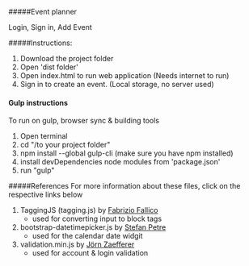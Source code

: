 #####Event planner

Login, Sign in, Add Event

#####Instructions:

1. Download the project folder
2. Open 'dist folder'
3. Open index.html to run web application (Needs internet to run)
4. Sign in to create an event. (Local storage, no server used)

#### Gulp instructions 

To run on gulp, browser sync & building tools

1. Open terminal
2. cd "/to your project folder"
3. npm install --global gulp-cli (make sure you have npm installed)
4. install devDependencies node modules from 'package.json'
5. run "gulp"

#####References
For more information about these files, click on the respective links below

1. TaggingJS (tagging.js) by [Fabrizio Fallico](https://github.com/sniperwolf/taggingJS)
	- used for converting input to block tags
2. bootstrap-datetimepicker.js by [Stefan Petre](https://github.com/eternicode/bootstrap-datepicker)
	- used for the calendar date widgit
3. validation.min.js by [Jörn Zaefferer](https://jqueryvalidation.org)
	- used for account & login validation
